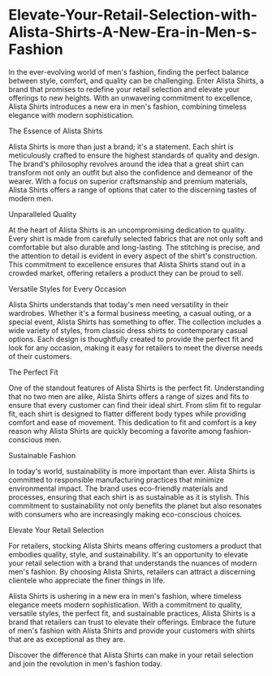 # Elevate-Your-Retail-Selection-with-Alista-Shirts-A-New-Era-in-Men-s-Fashion
In the ever-evolving world of men's fashion, finding the perfect balance between style, comfort, and quality can be challenging. Enter Alista Shirts, a brand that promises to redefine your retail selection and elevate your offerings to new heights. With an unwavering commitment to excellence, Alista Shirts introduces a new era in men's fashion, combining timeless elegance with modern sophistication.

The Essence of Alista Shirts

Alista Shirts is more than just a brand; it's a statement. Each shirt is meticulously crafted to ensure the highest standards of quality and design. The brand's philosophy revolves around the idea that a great shirt can transform not only an outfit but also the confidence and demeanor of the wearer. With a focus on superior craftsmanship and premium materials, Alista Shirts offers a range of options that cater to the discerning tastes of modern men.

Unparalleled Quality

At the heart of Alista Shirts is an uncompromising dedication to quality. Every shirt is made from carefully selected fabrics that are not only soft and comfortable but also durable and long-lasting. The stitching is precise, and the attention to detail is evident in every aspect of the shirt's construction. This commitment to excellence ensures that Alista Shirts stand out in a crowded market, offering retailers a product they can be proud to sell.

Versatile Styles for Every Occasion

Alista Shirts understands that today's men need versatility in their wardrobes. Whether it's a formal business meeting, a casual outing, or a special event, Alista Shirts has something to offer. The collection includes a wide variety of styles, from classic dress shirts to contemporary casual options. Each design is thoughtfully created to provide the perfect fit and look for any occasion, making it easy for retailers to meet the diverse needs of their customers.

The Perfect Fit

One of the standout features of Alista Shirts is the perfect fit. Understanding that no two men are alike, Alista Shirts offers a range of sizes and fits to ensure that every customer can find their ideal shirt. From slim fit to regular fit, each shirt is designed to flatter different body types while providing comfort and ease of movement. This dedication to fit and comfort is a key reason why Alista Shirts are quickly becoming a favorite among fashion-conscious men.

Sustainable Fashion

In today's world, sustainability is more important than ever. Alista Shirts is committed to responsible manufacturing practices that minimize environmental impact. The brand uses eco-friendly materials and processes, ensuring that each shirt is as sustainable as it is stylish. This commitment to sustainability not only benefits the planet but also resonates with consumers who are increasingly making eco-conscious choices.

Elevate Your Retail Selection

For retailers, stocking Alista Shirts means offering customers a product that embodies quality, style, and sustainability. It's an opportunity to elevate your retail selection with a brand that understands the nuances of modern men's fashion. By choosing Alista Shirts, retailers can attract a discerning clientele who appreciate the finer things in life.




Alista Shirts is ushering in a new era in men's fashion, where timeless elegance meets modern sophistication. With a commitment to quality, versatile styles, the perfect fit, and sustainable practices, Alista Shirts is a brand that retailers can trust to elevate their offerings. Embrace the future of men's fashion with Alista Shirts and provide your customers with shirts that are as exceptional as they are.

Discover the difference that Alista Shirts can make in your retail selection and join the revolution in men's fashion today.
